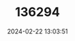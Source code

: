 ---
title: "136294"
category: "Mico melanurus"
draft: false
date: 2024-02-22 13:03:51
languages:
  Portuguese: ["Sagüi-de-rabo-preto", "Sagüi-marrom", "Sauim"]
  English: ["Black-tailed Marmoset"]
---